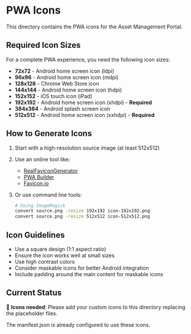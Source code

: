 # PWA Icons

This directory contains the PWA icons for the Asset Management Portal.

## Required Icon Sizes

For a complete PWA experience, you need the following icon sizes:

- **72x72** - Android home screen icon (ldpi)
- **96x96** - Android home screen icon (mdpi)
- **128x128** - Chrome Web Store icon
- **144x144** - Android home screen icon (hdpi)
- **152x152** - iOS touch icon (iPad)
- **192x192** - Android home screen icon (xhdpi) - **Required**
- **384x384** - Android splash screen icon
- **512x512** - Android home screen icon (xxhdpi) - **Required**

## How to Generate Icons

1. Start with a high-resolution source image (at least 512x512)
2. Use an online tool like:
   - [RealFaviconGenerator](https://realfavicongenerator.net/)
   - [PWA Builder](https://www.pwabuilder.com/imageGenerator)
   - [Favicon.io](https://favicon.io/)

3. Or use command line tools:
   ```bash
   # Using ImageMagick
   convert source.png -resize 192x192 icon-192x192.png
   convert source.png -resize 512x512 icon-512x512.png
   ```

## Icon Guidelines

- Use a square design (1:1 aspect ratio)
- Ensure the icon works well at small sizes
- Use high contrast colors
- Consider maskable icons for better Android integration
- Include padding around the main content for maskable icons

## Current Status

🔴 **Icons needed**: Please add your custom icons to this directory replacing the placeholder files.

The manifest.json is already configured to use these icons.